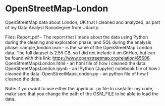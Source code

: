 # OpenStreetMap-London
OpenStreetMap data about London, UK that I cleaned and analyzed, as part of my Data Analyst Nanodegree from Udacity.

Files:
Report.pdf - The report that I made about the data using Python during the cleaning and exploration phase, 
             and SQL during the analysis phase.
sample_london.osm - is the same of the OpenStreetMap London data. The full dataset is 2.55 GB,
                    so I did not include it on GitHub, but can be found with this link:
                    https://www.openstreetmap.org/relation/65606
OpenStreetMapsLondon.html - an html file of how I cleaned the data.
OpenStreetMapsLondon.ipynb - an IPython (Jupyter) notebook file of how I cleaned the data.
OpenStreetMapsLondon.py - an python file of how I cleaned the data.

Note: If you want to use either the .ipynb or .py file to use/alter my code,
      make sure that you change the path of the OSM_FILE to be able to load the data.
